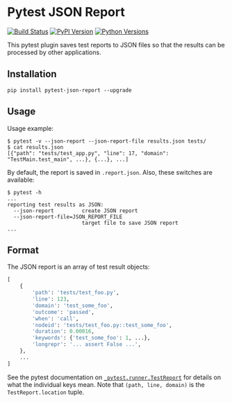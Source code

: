 # Pytest JSON Report

[![Build Status](https://travis-ci.org/numirias/pytest-json-report.svg?branch=master)](https://travis-ci.org/numirias/pytest-json-report)
[![PyPI Version](https://img.shields.io/pypi/v/pytest-json-report.svg)](https://pypi.python.org/pypi/pytest-json-report)
[![Python Versions](https://img.shields.io/pypi/pyversions/pytest-json-report.svg)](https://pypi.python.org/pypi/pytest-json-report)

This pytest plugin saves test reports to JSON files so that the results can be processed by other applications.

## Installation

```
pip install pytest-json-report --upgrade 
```
## Usage

Usage example:

```
$ pytest -v --json-report --json-report-file results.json tests/
$ cat results.json
[{"path": "tests/test_app.py", "line": 17, "domain": "TestMain.test_main", ...}, {...}, ...]
```
By default, the report is saved in `.report.json`. Also, these switches are available:

```
$ pytest -h
...
reporting test results as JSON:
  --json-report         create JSON report
  --json-report-file=JSON_REPORT_FILE
                        target file to save JSON report
...
```

## Format

The JSON report is an array of test result objects:

```python
[
    {
        'path': 'tests/test_foo.py',
        'line': 123,
        'domain': 'test_some_foo',
        'outcome': 'passed',
        'when': 'call',
        'nodeid': 'tests/test_foo.py::test_some_foo',
        'duration': 0.00016,
        'keywords': {'test_some_foo': 1, ...},
        'longrepr': '... assert False ...',
    },
    ...
]
```
See the pytest documentation on [`_pytest.runner.TestReport`](https://docs.pytest.org/en/latest/writing_plugins.html#_pytest.runner.TestReport) for details on what the individual keys mean. Note that `(path, line, domain)` is the `TestReport.location` tuple.
